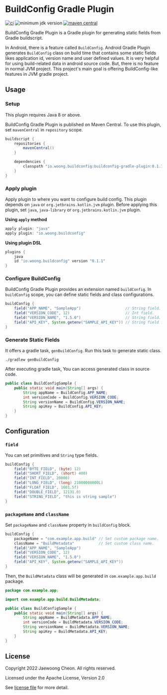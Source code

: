 # BuildConfig Gradle Plugin

[![ci](https://github.com/cheonjaewoong/buildconfig-gradle-plugin/actions/workflows/ci.yml/badge.svg)](https://github.com/cheonjaewoong/buildconfig-gradle-plugin/actions/workflows/ci.yml)
![minimum jdk version](https://img.shields.io/badge/jdk-1.8%2B-007396?logo=java&logoColor=ff7800)
[![maven central](https://img.shields.io/maven-central/v/io.woong.buildconfig/buildconfig-gradle-plugin?label=maven%20central&logo=apache-maven&logoColor=red)](https://search.maven.org/artifact/io.woong.buildconfig/buildconfig-gradle-plugin)

BuildConfig Gradle Plugin is a Gradle plugin for generating static fields from Gradle buildscript.

In Android, there is a feature called `BuildConfig`.
Android Gradle Plugin generates `BuildConfig` class on build time that contains some static fields likes application id, version name and user defined values.
It is very helpful for using build-related data in android source code.
But, there is no feature in normal JVM project.
This project's main goal is offering BuildConfig-like features in JVM gradle project.

## Usage

### Setup

This plugin requires Java 8 or above.

BuildConfig Gradle Plugin is published on Maven Central.
To use this plugin, set `mavenCentral` in `repository` scope.

```groovy
buildscript {
    repositories {
        mavenCentral()
    }

    dependencies {
        classpath "io.woong.buildconfig:buildconfig-gradle-plugin:0.1.1"
    }
}
```

### Apply plugin

Apply plugin to where you want to configure build config.
This plugin depends on `java` or `org.jetbrains.kotlin.jvm` plugin.
Before applying this plugin, set `java`, `java-library` or `org.jetbrains.kotlin.jvm` plugin.

**Using `apply` method**

```groovy
apply plugin: "java"
apply plugin: "io.woong.buildconfig"
```

**Using plugin DSL**

```groovy
plugins {
    java
    id "io.woong.buildconfig" version "0.1.1"
}
```

### Configure BuildConfig

BuildConfig Gradle Plugin provides an extension named `buildConfig`.
In `buildConfig` scope, you can define static fields and class configurations.

```groovy
buildConfig {
    field("APP_NAME", "SampleApp")                    // String field.
    field("VERSION_CODE", 12)                         // Int field.
    field("VERSION_NAME", "1.5.0")                    // String field.
    field("API_KEY", System.getenv("SAMPLE_API_KEY")) // String field from system env variable.
}
```

### Generate Static Fields

It offers a gradle task, `genBuildConfig`.
Run this task to generate static class.

```shell
./gradlew genBuildConfig
```

After executing gradle task, You can access generated class in source code.

```java
public class BuildConfigSample {
    public static void main(String[] args) {
        String appName = BuildConfig.APP_NAME;
        int versionCode = BuildConfig.VERSION_CODE;
        String versionName = BuildConfig.VERSION_NAME;
        String apiKey = BuildConfig.API_KEY;
    }
}
```

## Configuration

### `field`

You can set primitives and `String` type fields.

```groovy
buildConfig {
    field("BYTE_FIELD", (byte) 12)
    field("SHORT_FIELD", (short) 400)
    field("INT_FIELD", 20000)
    field("LONG_FIELD", (long) 21000000000L)
    field("FLOAT_FIELD", 1601.5f)
    field("DOUBLE_FIELD", 12131.0)
    field("STRING_FIELD", "this is string sample")
}
```

### `packageName` and `className`

Set `packageName` and `className` property in `buildConfig` block.

```groovy
buildConfig {
    packageName = "com.example.app.build" // Set custom package name.
    className = "BuildMetadata"           // Set custom class name.
    field("APP_NAME", "SampleApp")
    field("VERSION_CODE", 12)
    field("VERSION_NAME", "1.5.0")
    field("API_KEY", System.getenv("SAMPLE_API_KEY"))
}
```

Then, the `BuildMetadata` class will be generated in `com.example.app.build` package.

```java
package com.example.app;

import com.example.app.build.BuildMetadata;

public class BuildConfigSample {
    public static void main(String[] args) {
        String appName = BuildMetadata.APP_NAME;
        int versionCode = BuildMetadata.VERSION_CODE;
        String versionName = BuildMetadata.VERSION_NAME;
        String apiKey = BuildMetadata.API_KEY;
    }
}
```

## License

Copyright 2022 Jaewoong Cheon. All rights reserved.

Licensed under the Apache License, Version 2.0

See [license file](./LICENSE.txt) for more detail.
